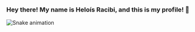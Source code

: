 ### Hey there! My name is Heloís Racibi, and this is my profile! 👋

<!--
**Okamy28/Okamy28** is a ✨ _special_ ✨ repository because its `README.md` (this file) appears on your GitHub profile.

Here are some ideas to get you started:

- 🔭 I’m currently working on ...
- 🌱 I’m currently learning ...
- 👯 I’m looking to collaborate on ...
- 🤔 I’m looking for help with ...
- 💬 Ask me about ...
- 📫 How to reach me: ...
- 😄 Pronouns: ...
- ⚡ Fun fact: ...
-->
![Snake animation](https://github.com/seu-usuário-aqui/seu-usuário-aqui/blob/output/github-contribution-grid-snake.svg)
